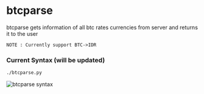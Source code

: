 # btcparse
btcparse gets information of all btc rates currencies from server and returns it to the user

`NOTE : Currently support BTC->IDR`

### Current Syntax (will be updated)

```bash
./btcparse.py
```

![btcparse syntax](http://image.prntscr.com/image/ebafaf0104224ccfa4709669f4b59d42.png)
